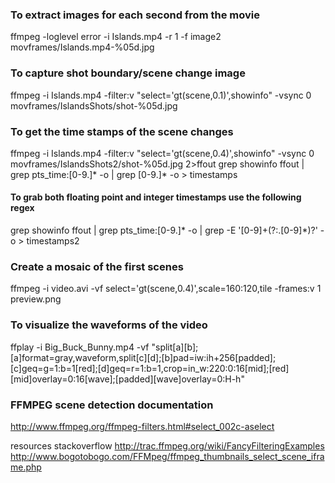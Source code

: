 ### To extract images for each second from the movie
ffmpeg -loglevel error -i Islands.mp4 -r 1 -f image2 movframes/Islands.mp4-%05d.jpg

### To capture shot boundary/scene change  image
ffmpeg -i Islands.mp4 -filter:v "select='gt(scene,0.1)',showinfo" -vsync 0 movframes/IslandsShots/shot-%05d.jpg

### To get the time stamps of the scene changes
ffmpeg -i Islands.mp4 -filter:v "select='gt(scene,0.4)',showinfo" -vsync 0 movframes/IslandsShots2/shot-%05d.jpg 2>ffout
grep showinfo ffout | grep pts_time:[0-9.]* -o | grep [0-9.]* -o > timestamps

####  To grab both floating point and integer timestamps use the following regex
grep showinfo ffout | grep pts_time:[0-9.]* -o | grep -E '[0-9]+(?:\.[0-9]*)?' -o > timestamps2

### Create a mosaic of the first scenes
ffmpeg -i video.avi -vf select='gt(scene\,0.4)',scale=160:120,tile -frames:v 1 preview.png

### To visualize the waveforms of the video
ffplay -i Big_Buck_Bunny.mp4 -vf "split[a][b];[a]format=gray,waveform,split[c][d];[b]pad=iw:ih+256[padded];[c]geq=g=1:b=1[red];[d]geq=r=1:b=1,crop=in_w:220:0:16[mid];[red][mid]overlay=0:16[wave];[padded][wave]overlay=0:H-h"

### FFMPEG scene detection documentation
http://www.ffmpeg.org/ffmpeg-filters.html#select_002c-aselect

resources
stackoverflow
http://trac.ffmpeg.org/wiki/FancyFilteringExamples
http://www.bogotobogo.com/FFMpeg/ffmpeg_thumbnails_select_scene_iframe.php
